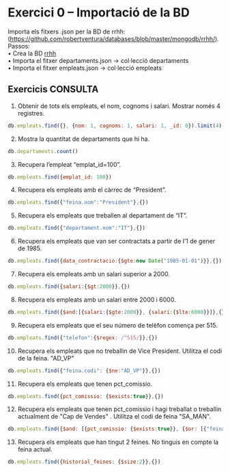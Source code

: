 # Exercici 0 – Importació de la BD #

Importa els fitxers .json per la BD de rrhh:
(https://github.com/robertventura/databases/blob/master/mongodb/rrhh/). <br>
Passos: <br>
• Crea la BD [rrhh](https://github.com/mahisumit/DAW-BaseDeDades/blob/main/4.%20Base%20de%20dades%20objecte%20relacionals%20(UF4)/data_base/bbdd_rrhh.sql) <br>
• Importa el fitxer departaments.json → col·lecció departaments <br>
• Importa el fitxer empleats.json → col·lecció empleats

## Exercicis CONSULTA ##

1. Obtenir de tots els empleats, el nom, cognoms i salari. Mostrar només 4 registres.
```js
db.empleats.find({}, {nom: 1, cognoms: 1, salari: 1, _id: 0}).limit(4)
```

2. Mostra la quantitat de departaments que hi ha.
```js
db.departaments.count()
```

3. Recupera l’empleat “emplat_id=100”.
```js
db.empleats.find({emplat_id: 100})
```

4. Recupera els empleats amb el càrrec de “President”.
```js
db.empleats.find({"feina.nom":"President"},{})
```

5. Recupera els empleats que treballen al departament de “IT”.
```js
db.empleats.find({"departament.nom":"IT"},{})
```

6. Recupera els empleats que van ser contractats a partir de l’1 de gener de 1985.
```js
db.empleats.find({data_contractacio:{$gte:new Date("1985-01-01")}},{})
```

7. Recupera els empleats amb un salari superior a 2000.
```js
db.empleats.find({salari:{$gt:2000}},{})
```

8. Recupera els empleats amb un salari entre 2000 i 6000.
```js
db.empleats.find({$and:[{salari:{$gte:2000}}, {salari:{$lte:6000}}]},{})
```

9. Recupera els empleats que el seu número de telèfon comença per 515.
```js
db.empleats.find({"telefon":{$regex: /^515/}},{})
```

10. Recupera els empleats que no treballin de Vice President. Utilitza el codi de la feina.
"AD_VP"
```js
db.empleats.find({"feina.codi": {$ne:"AD_VP"}},{})
```

11. Recupera els empleats que tenen pct_comissio.
```js
db.empleats.find({pct_comissio: {$exists:true}},{})
```

12. Recupera els empleats que tenen pct_comissio i hagi treballat o treballin actualment de "Cap de Vendes" . Utilitza el codi de feina "SA_MAN".
```js
db.empleats.find({$and: [{pct_comissio: {$exists:true}}, {$or: [{"feina.codi": "SA_MAN"},{"historial_feines.feina.codi": "SA_MAN"}]}]},{})
```
13. Recupera els empleats que han tingut 2 feines. No tinguis en compte la feina actual.
```js
db.empleats.find({historial_feines: {$size:2}},{})
```
